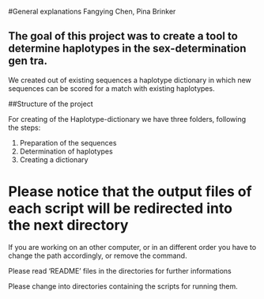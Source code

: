 #General explanations
<Authors> Fangying Chen, Pina Brinker

## The goal of this project was to create a tool to determine haplotypes in the sex-determination gen tra.
We created out of existing sequences a haplotype dictionary in which new sequences can be scored for a match with existing haplotypes.

##Structure of the project

For creating of the Haplotype-dictionary we have three folders, following the steps:

1. Preparation of the sequences
2. Determination of haplotypes
3. Creating a dictionary
# Please notice that the output files of each script will be redirected into the next directory
If you are working on an other computer, or in an different order you have to change the path accordingly, or remove the command. 

Please read ‘README’ files in the directories for further informations

Please change into directories containing the scripts for running them.
